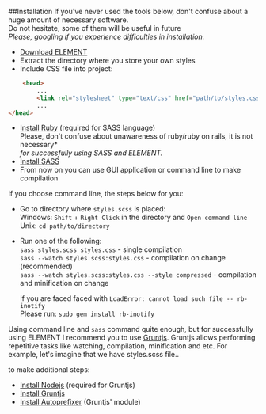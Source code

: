 ##Installation
If you've never used the tools below, don't confuse about a huge amount of necessary software.<br/>
Do not hesitate, some of them will be useful in future<br/>
*Please, googling if you experience difficulties in installation.*

* [Download ELEMENT](https://github.com/kalopsia/element/archive/master.zip)
* Extract the directory where you store your own styles
* Include CSS file into project:
```HTML
	<head>
		...
		<link rel="stylesheet" type="text/css" href="path/to/styles.css">
		...
</head>
```
* [Install Ruby](https://www.ruby-lang.org/en/installation/) (required for SASS language)<br/>
	Please, don't confuse about unawareness of ruby/ruby on rails, it is not necessary*<br/> *for successfully using SASS and ELEMENT.*
* [Install SASS](http://sass-lang.com/install)
* From now on you can use GUI application or command line to make compilation

If you choose command line, the steps below for you:

* Go to directory where ``styles.scss`` is placed:<br/>
	Windows: ``Shift`` + ``Right Click`` in the directory and ``Open command line``<br/>
	Unix: ``cd path/to/directory``
* Run one of the following:<br/>
	``sass styles.scss styles.css`` - single compilation<br/>
	``sass --watch styles.scss:styles.css`` - compilation on change (recommended)<br/>
	``sass --watch styles.scss:styles.css --style compressed`` - compilation and minification on change<br/>

	If you are faced faced with ``LoadError: cannot load such file -- rb-inotify``<br/>
	Please run: ``sudo gem install rb-inotify``

Using command line and ``sass`` command quite enough, but for successfully using ELEMENT I recommend you to use [Gruntjs](http://gruntjs.com/getting-started). Gruntjs allows performing repetitive tasks like watching, compilation, minification and etc. For example, let's imagine that we have styles.scss file..

to make additional steps:
* [Install Nodejs](http://nodejs.org/download/) (required for Gruntjs)
* [Install Gruntjs](http://gruntjs.com/getting-started)
* [Install Autoprefixer](https://github.com/nDmitry/grunt-autoprefixer) (Gruntjs' module)
